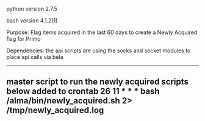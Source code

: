 python version 2.7.5

bash version 4.1.2(1)

Purpose: Flag items acquired in the last 60 days to create a Newly Acquired flag for Primo

Dependencies: the api scripts are using the socks and socket modules to place api calls via bela

-------------------------------------------------------------------------------------------------
master script to run the newly acquired scripts below
added to crontab
26 11 * * * bash /alma/bin/newly_acquired.sh 2> /tmp/newly_acquired.log
-------------------------------------------------------------------------------------------------
